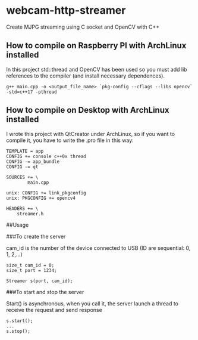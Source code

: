 # webcam-http-streamer
Create MJPG streaming using C socket and OpenCV with C++

## How to compile on Raspberry PI with ArchLinux installed
In this project std::thread and OpenCV has been used so you must add lib references to the compiler (and install necessary dependences).

```
g++ main.cpp -o <output_file_name> `pkg-config --cflags --libs opencv` -std=c++17 -pthread
```

## How to compile on Desktop with ArchLinux installed
I wrote this project with QtCreator under ArchLinux, so if you want to compile it, you have to write the .pro file in this way:

```
TEMPLATE = app
CONFIG += console c++0x thread
CONFIG -= app_bundle
CONFIG -= qt

SOURCES += \
        main.cpp

unix: CONFIG += link_pkgconfig
unix: PKGCONFIG += opencv4

HEADERS += \
    streamer.h
```

##Usage

###To create the server

cam_id is the number of the device connected to USB (ID are sequential: 0, 1, 2,...)

```
size_t cam_id = 0; 
size_t port = 1234;

Streamer s(port, cam_id);
```

###To start and stop the server

Start() is asynchronous, when you call it, the server launch a thread to receive the request and send response

```
s.start();
...
s.stop();
```
